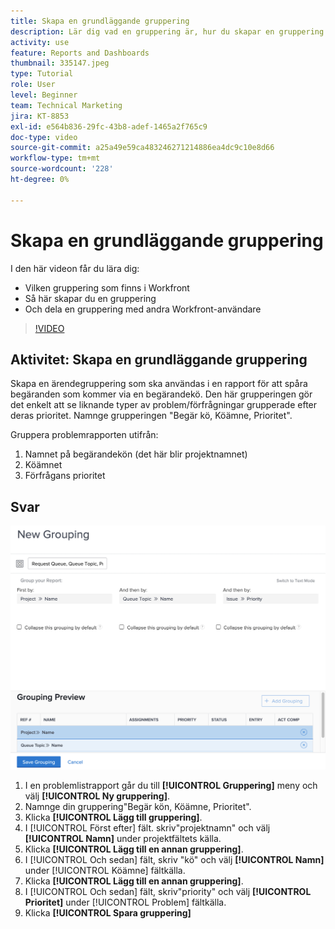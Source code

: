 ```yaml
---
title: Skapa en grundläggande gruppering
description: Lär dig vad en gruppering är, hur du skapar en gruppering och hur du delar en gruppering med andra användare i Workfront.
activity: use
feature: Reports and Dashboards
thumbnail: 335147.jpeg
type: Tutorial
role: User
level: Beginner
team: Technical Marketing
jira: KT-8853
exl-id: e564b836-29fc-43b8-adef-1465a2f765c9
doc-type: video
source-git-commit: a25a49e59ca483246271214886ea4dc9c10e8d66
workflow-type: tm+mt
source-wordcount: '228'
ht-degree: 0%

---
```


# Skapa en grundläggande gruppering

I den här videon får du lära dig:

* Vilken gruppering som finns i Workfront
* Så här skapar du en gruppering
* Och dela en gruppering med andra Workfront-användare

>[!VIDEO](https://video.tv.adobe.com/v/335147/?quality=12&learn=on)

## Aktivitet: Skapa en grundläggande gruppering

Skapa en ärendegruppering som ska användas i en rapport för att spåra begäranden som kommer via en begärandekö. Den här grupperingen gör det enkelt att se liknande typer av problem/förfrågningar grupperade efter deras prioritet. Namnge grupperingen &quot;Begär kö, Köämne, Prioritet&quot;.

Gruppera problemrapporten utifrån:

1. Namnet på begärandekön (det här blir projektnamnet)
1. Köämnet
1. Förfrågans prioritet

## Svar

![En bild av skärmen för att skapa en ny gruppering](assets/grouping-exercise.png)

1. I en problemlistrapport går du till **[!UICONTROL Gruppering]** meny och välj **[!UICONTROL Ny gruppering]**.
1. Namnge din gruppering&quot;Begär kön, Köämne, Prioritet&quot;.
1. Klicka **[!UICONTROL Lägg till gruppering]**.
1. I [!UICONTROL Först efter] fält. skriv&quot;projektnamn&quot; och välj **[!UICONTROL Namn]** under projektfältets källa.
1. Klicka **[!UICONTROL Lägg till en annan gruppering]**.
1. I [!UICONTROL Och sedan] fält, skriv &quot;kö&quot; och välj **[!UICONTROL Namn]** under [!UICONTROL Köämne] fältkälla.
1. Klicka **[!UICONTROL Lägg till en annan gruppering]**.
1. I [!UICONTROL Och sedan] fält, skriv&quot;priority&quot; och välj **[!UICONTROL Prioritet]** under [!UICONTROL Problem] fältkälla.
1. Klicka **[!UICONTROL Spara gruppering]**
